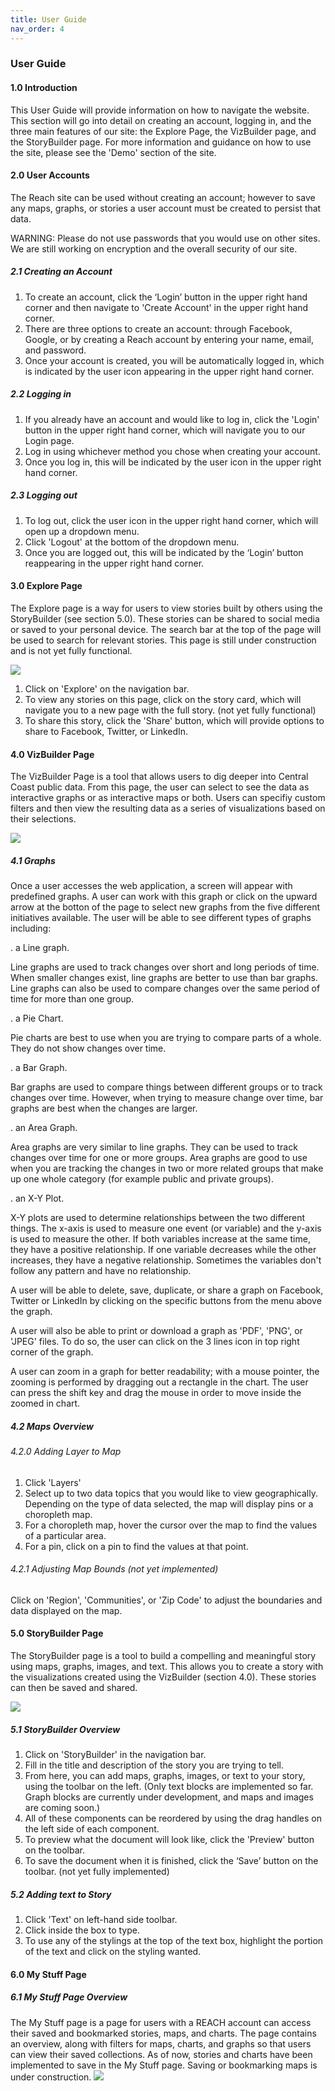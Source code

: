 ```yaml
---
title: User Guide
nav_order: 4
---
```


### User Guide

#### 1.0 Introduction
This User Guide will provide information on how to navigate the website.  This section will go into detail on creating an account, logging in, and the three main features of our site: the Explore Page, the VizBuilder page, and the StoryBuilder page.  For more information and guidance on how to use the site, please see the 'Demo' section of the site.

#### 2.0 User Accounts
The Reach site can be used without creating an account; however to save any maps, graphs, or stories a user account must be created to persist that data.

WARNING: Please do not use passwords that you would use on other sites.  We are still working on encryption and the overall security of our site.

##### 2.1 Creating an Account
1. To create an account, click the ‘Login’ button in the upper right hand corner and then navigate to 'Create Account' in the upper right hand corner.  
2. There are three options to create an account: through Facebook, Google, or by creating a Reach account by entering your name, email, and password.  
3. Once your account is created, you will be automatically logged in, which is indicated by the user icon appearing in the upper right hand corner.

##### 2.2 Logging in
1. If you already have an account and would like to log in, click the 'Login' button in the upper right hand corner, which will navigate you to our Login page.
2. Log in using whichever method you chose when creating your account.
3. Once you log in, this will be indicated by the user icon in the upper right hand corner.

##### 2.3 Logging out
1. To log out, click the user icon in the upper right hand corner, which will open up a dropdown menu.
2. Click 'Logout' at the bottom of the dropdown menu.
3. Once you are logged out, this will be indicated by the ‘Login’ button reappearing in the upper right hand corner.

#### 3.0 Explore Page
The Explore page is a way for users to view stories built by others using the StoryBuilder (see section 5.0).  These stories can be shared to social media or saved to your personal device.  The search bar at the top of the page will be used to search for relevant stories.  This page is still under construction and is not yet fully functional.

![](images/ExplorePage.png)

1. Click on 'Explore' on the navigation bar.
2. To view any stories on this page, click on the story card, which will navigate you to a new page with the full story. (not yet fully functional)
3. To share this story, click the 'Share' button, which will provide options to share to Facebook, Twitter, or LinkedIn.


#### 4.0 VizBuilder Page
The VizBuilder Page is a tool that allows users to dig deeper into Central Coast public data. From this page, the user can select to see the data as interactive graphs or as interactive maps or both. Users can specifiy custom filters and then view the resulting data as a series of visualizations based on their selections.

![](images/VizBuilderPage.png)

##### 4.1 Graphs
Once a user accesses the web application, a screen will appear with predefined graphs. A user can work with this graph or click on the upward arrow at the botton of the page to select new graphs from the five different initiatives available. 
The user will be able to see different types of graphs including: 

. a Line graph.

Line graphs are used to track changes over short and long periods of time. When smaller changes exist, line graphs are better to use than bar graphs. Line graphs can also be used to compare changes over the same period of time for more than one group.

. a Pie Chart.

Pie charts are best to use when you are trying to compare parts of a whole. They do not show changes over time.

. a Bar Graph.

Bar graphs are used to compare things between different groups or to track changes over time. However, when trying to measure change over time, bar graphs are best when the changes are larger.

. an Area Graph.

Area graphs are very similar to line graphs. They can be used to track changes over time for one or more groups. Area graphs are good to use when you are tracking the changes in two or more related groups that make up one whole category (for example public and private groups).

.  an X-Y Plot.

X-Y plots are used to determine relationships between the two different things. The x-axis is used to measure one event (or variable) and the y-axis is used to measure the other. If both variables increase at the same time, they have a positive relationship. If one variable decreases while the other increases, they have a negative relationship. Sometimes the variables don't follow any pattern and have no relationship.

A user will be able to delete, save, duplicate, or share a graph on Facebook, Twitter or LinkedIn by clicking on the specific buttons from the menu above the graph.

A user will also be able to print or download a graph as 'PDF', 'PNG', or 'JPEG' files. To do so, the user can click on the 3 lines icon in top right corner of the graph. 

A user can zoom in a graph for better readability; with a mouse pointer, the zooming is performed by dragging out a rectangle in the chart. The user can press the shift key and drag the mouse in order to move inside the zoomed in chart.

##### 4.2 Maps Overview
###### 4.2.0 Adding Layer to Map 
1. Click 'Layers' 
2. Select up to two data topics that you would like to view geographically. Depending on the type of data selected, the map will display pins or a choropleth map. 
3. For a choropleth map, hover the cursor over the map to find the values of a particular area.
4. For a pin, click on a pin to find the values at that point. 

###### 4.2.1 Adjusting Map Bounds (not yet implemented)
Click on 'Region', 'Communities', or 'Zip Code' to adjust the boundaries and data displayed on the map. 

#### 5.0 StoryBuilder Page
The StoryBuilder page is a tool to build a compelling and meaningful story using maps, graphs, images, and text.  This allows you to create a story with the visualizations created using the VizBuilder (section 4.0). These stories can then be saved and shared.

![](images/StoryBuilderPage.png)

##### 5.1 StoryBuilder Overview
1. Click on 'StoryBuilder' in the navigation bar.
2. Fill in the title and description of the story you are trying to tell.
3. From here, you can add maps, graphs, images, or text to your story, using the toolbar on the left. (Only text blocks are implemented so far. Graph blocks are currently under development, and maps and images are coming soon.)
4. All of these components can be reordered by using the drag handles on the left side of each component.
5. To preview what the document will look like, click the 'Preview' button on the toolbar.
6. To save the document when it is finished, click the ‘Save’ button on the toolbar. (not yet fully implemented)

##### 5.2 Adding text to Story
1. Click 'Text' on left-hand side toolbar.
2. Click inside the box to type.
3. To use any of the stylings at the top of the text box, highlight the portion of the text and click on the styling wanted.

#### 6.0 My Stuff Page

##### 6.1 My Stuff Page Overview
The My Stuff page is a page for users with a REACH account can access their saved and bookmarked stories, maps, and charts. The page contains an overview, along with filters for maps, charts, and graphs so that users can view their saved collections. As of now, stories and charts have been implemented to save in the My Stuff page. Saving or bookmarking maps is under construction. 
![](images/MyStuffPage.png)
